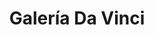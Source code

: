 ---
title: "Galería Da Vinci"
url: /ciudad-autonoma-de-buenos-aires/galeria-da-vinci/
shop: centro comercial
---